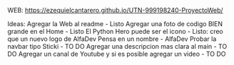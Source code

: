 WEB: https://ezequielcantarero.github.io/UTN-999198240-ProyectoWeb/ 

Ideas:
Agregar la Web al readme - Listo
Agregar una foto de codigo BIEN grande en el Home - Listo
El Python Hero puede ser el icono - Listo: creo que un nuevo logo de AlfaDev
Pensa en un nombre - AlfaDev
Probar la navbar tipo Sticki - TO DO
Agregar una descripcion mas clara al main - TO DO
Agregar un canal de Youtube y si es posible agregar un video - TO DO
